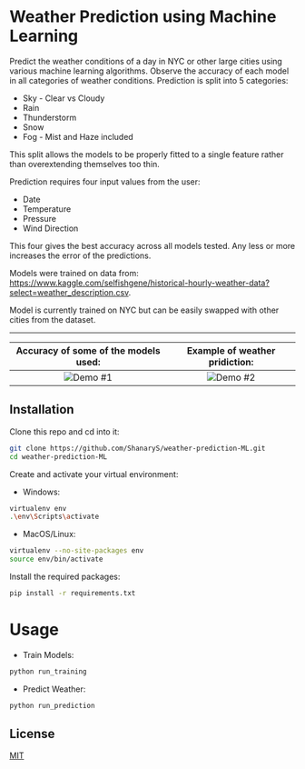 # Weather Prediction using Machine Learning

Predict the weather conditions of a day in NYC or other large cities using various machine learning algorithms. Observe the accuracy of each model in all categories of weather conditions. Prediction is split into 5 categories:

* Sky - Clear vs Cloudy
* Rain
* Thunderstorm
* Snow
* Fog - Mist and Haze included

This split allows the models to be properly fitted to a single feature rather than overextending themselves too thin.

Prediction requires four input values from the user:
* Date
* Temperature
* Pressure
* Wind Direction

This four gives the best accuracy across all models tested. Any less or more increases the error of the predictions.

Models were trained on data from: https://www.kaggle.com/selfishgene/historical-hourly-weather-data?select=weather_description.csv.

Model is currently trained on NYC but can be easily swapped with other cities from the dataset.

***

Accuracy of some of the models used:             |  Example of weather pridiction:
:-------------------------:|:-------------------------:
![Demo #1](https://user-images.githubusercontent.com/86130442/136312320-af8db059-1023-496f-a38e-acb7b1fb61d2.png)  |  ![Demo #2](https://user-images.githubusercontent.com/86130442/136312326-aa2d2383-c938-4b73-89df-b0ed73113e10.png)

## Installation

Clone this repo and cd into it:

```bash
git clone https://github.com/ShanaryS/weather-prediction-ML.git
cd weather-prediction-ML
```

Create and activate your virtual environment:

* Windows:
```bash
virtualenv env
.\env\Scripts\activate
```

* MacOS/Linux:
```bash
virtualenv --no-site-packages env
source env/bin/activate
```

Install the required packages:

```bash
pip install -r requirements.txt
```

# Usage

* Train Models:
```bash
python run_training
```

* Predict Weather:
```bash
python run_prediction
```

## License
[MIT](https://github.com/ShanaryS/algorithm-visualizer/blob/main/LICENSE)
